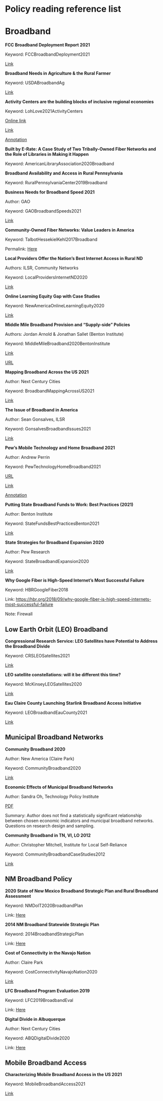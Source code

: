 # Policy reading reference list
    
# Broadband
**FCC Broadband Deployment Report 2021**

Keyword: FCCBroadbandDeployment2021

[Link](https://github.com/brendongray/policy/blob/4da5d19210271831d6d5a3d4adef31781ccbb82a/FCCBroadbandDeployment2021.pdf)


**Broadband Needs in Agriculture & the Rural Farmer**

Keyword: USDABroadbandAg

[Link](https://drive.google.com/file/d/15vnOwg93CTrEBAmQVPj_lJWGt2c-Ah6z/view?usp=sharing)


**Activity Centers are the building blocks of inclusive regional economies**

Keyword: LohLove2021ActivityCenters

[Online link](https://www.brookings.edu/research/the-future-of-the-inclusive-economy-is-in-activity-centers/)

[Link](https://drive.google.com/file/d/1giE6qFKET4KO5fYLdXIRcW3MxjSVz6fQ/view?usp=sharing)

[Annotation](https://docs.google.com/document/d/1RNwZxytMtJg1Oxyv7YwgdIEC58pOk3sUU5K2H029Oz8/edit?usp=sharing)


**Built by E-Rate: A Case Study of Two Tribally-Owned Fiber Networks and the Role of Libraries in Making it Happen**

Keyword: AmericanLibraryAssociation2020Broadband


**Broadband Availability and Access in Rural Pennsylvania**

Keyword: RuralPennsylvaniaCenter2019Broadband


**Business Needs for Broadband Speed 2021**

Author: GAO

Keyword: GAOBroadbandSpeeds2021

[Link](https://drive.google.com/file/d/1OgUNBx-cd47poed_T60qx0UJHD0l5-rY/view?usp=sharing)


**Community-Owned Fiber Networks: Value Leaders in America**

Keyword: TalbotHessekielKehl2017Broadband

Permalink: [Here](http://nrs.harvard.edu/urn-3:HUL.InstRepos:34623859)


**Local Providers Offer the Nation’s Best Internet Access in Rural ND**

Authors: ILSR, Community Networks

Keyword: LocalProvidersInternetND2020

[Link](https://drive.google.com/file/d/1zhsQXfvWPD4Gyn6ZHSx3pmn1hJWDshD1/view?usp=sharing)

**Online Learning Equity Gap with Case Studies**

Keyword: NewAmericaOnlineLearningEquity2020

[Link](https://drive.google.com/file/d/1FIdSqPe2p9VJKoh408meGJuvWjhR3UNC/view?usp=sharing)

**Middle Mile Broadband Provision and “Supply-side” Policies**

Authors: Jordan Arnold & Jonathan Sallet (Benton Institute)

Keyword: MiddleMileBroadband2020BentonInstitute

[Link](https://drive.google.com/file/d/1Qrjzz2e8KS65PsgLx4ULQQHqCB2Wwrs6/view?usp=sharing)

[URL](https://www.benton.org/publications/middle-mile)

**Mapping Broadband Across the US 2021**

Author: Next Century Cities

Keyword: BroadbandMappingAcrossUS2021

[Link](https://drive.google.com/file/d/109H6v03MmaO2Pn064HYw8uYyjcwJUzKT/view?usp=sharing)

**The Issue of Broadband in America**

Author: Sean Gonsalves, ILSR

Keyword: GonsalvesBroadbandIssues2021

[Link](https://drive.google.com/file/d/1XN12_0-dglLNrHoO_s5dJUAlt9dpSgiF/view?usp=sharing)

**Pew’s Mobile Technology and Home Broadband 2021**

Author: Andrew Perrin

Keyword: PewTechnologyHomeBroadband2021

[URL](https://www.pewresearch.org/internet/2021/06/03/mobile-technology-and-home-broadband-2021/)

[Link](https://drive.google.com/file/d/1u8tCLqMDwFd9t9PJ8hUoce2YIG1FjSIi/view?usp=sharing)

[Annotation](https://docs.google.com/document/d/1T4EwOP1yeopjVd3q1YsJkFBGEckKH1Ez2wCHPFbl6Gw/edit?usp=sharing)

**Putting State Broadband Funds to Work: Best Practices (2021)**

Author: Benton Institute

Keyword: StateFundsBestPracticesBenton2021

[Link](https://drive.google.com/file/d/1pJJXlFSZVcvLXrIPWdNmQHf_eNHc6_ae/view?usp=sharing)

**State Strategies for Broadband Expansion 2020**

Author: Pew Research

Keyword: StateBroadbandExpansion2020

[Link](https://drive.google.com/file/d/1uea6qT3VIZbdeKJsXT-mMk-StFcqVGAo/view?usp=sharing)

**Why Google Fiber is High-Speed Internet’s Most Successful Failure**

Keyword: HBRGoogleFiber2018

Link: https://hbr.org/2018/09/why-google-fiber-is-high-speed-internets-most-successful-failure

Note: Firewall

## Low Earth Orbit (LEO) Broadband

**Congressional Research Service: LEO Satellites have Potential to Address the Broadband Divide**

Keyword: CRSLEOSatellites2021

[Link](https://drive.google.com/file/d/1CtoUDJZ_Dudx2RfKFbOvGJ763dy0mHaI/view?usp=sharing)

**LEO satellite constellations: will it be different this time?**

Keyword: McKinseyLEOSatellites2020

[Link](https://drive.google.com/file/d/1sLTW22SSS6JWJcv1iyli66DJ65PLHwAy/view?usp=sharing)

**Eau Claire County Launching Starlink Broadband Access Initiative**

Keyword: LEOBroadbandEauCounty2021

[Link](https://drive.google.com/file/d/1ACnSjS_04MNELdk2ZR65VoVgjkwcJwza/view?usp=sharing)

## Municipal Broadband Networks

**Community Broadband 2020**

Author: New America (Claire Park)

Keyword: CommunityBroadband2020

[Link](https://drive.google.com/file/d/1IecrFqYNSgP06zJuk1buAuoGLtX8K3q_/view?usp=sharing)

**Economic Effects of Municipal Broadband Networks**

Author: Sandra Oh, Technology Policy Institute

[PDF](https://drive.google.com/file/d/14Yj-yV945GlxxPRcha2uYQ8c2UfxcCuC/view?usp=sharing)

Summary: Author does not find a statistically significant relationship between chosen economic indicators and municipal broadband networks. Questions on research design and sampling.

**Community Broadband in TN, VI, LO 2012**

Author: Christopher Mitchell, Institute for Local Self-Reliance

Keyword: CommunityBroadbandCaseStudies2012

[Link](https://drive.google.com/file/d/1CqQ9YfIsQdiNASIIC95VSazfaqbrsARE/view?usp=sharing)

## NM Broadband Policy

**2020 State of New Mexico Broadband Strategic Plan and Rural Broadband Assessment**

Keyword: NMDoIT2020BroadbandPlan

Link: [Here](https://www.ctcnet.us/publications/state-of-new-mexico-broadband-strategic-plan-and-rural-broadband-assessment/) 

**2014 NM Broadband Statewide Strategic Plan**

Keyword: 2014BroadbandStrategicPlan

Link: [Here](https://drive.google.com/file/d/1ZVb1Niey6LvD3Pl9Oj4QrjyE__tDsWWD/view?usp=sharing)

**Cost of Connectivity in the Navajo Nation**

Author: Claire Park

Keyword: CostConnectivityNavajoNation2020

[Link](https://drive.google.com/file/d/1tvAmkeg-ou2q8q3edIUaudZr7EHWhizn/view?usp=sharing)

**LFC Broadband Program Evaluation 2019**

Keyword: LFC2019BroadbandEval

Link: [Here](https://drive.google.com/file/d/1b2mRTr6ycsqhxPs2HWMiCToGW44d_arh/view?usp=sharing)

**Digital Divide in Albuquerque**

Author: Next Century Cities

Keyword: ABQDigitalDivide2020

Link: [Here](https://drive.google.com/file/d/1H7G2iKp6JDb2QiU9aJ4Jk0_2_9In0gx1/view?usp=sharing)

## Mobile Broadband Access

**Characterizing Mobile Broadband Access in the US 2021**

Keyword: MobileBroadbandAccess2021

[Link](https://drive.google.com/file/d/1762NgrIjFdj0YxX4boHVwjxDzQ2WBL9L/view?usp=sharing)




